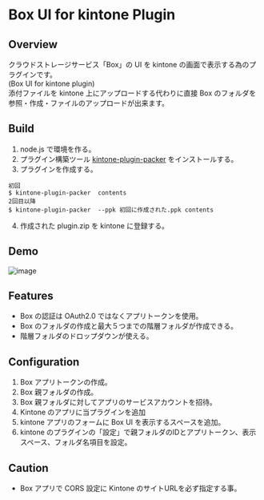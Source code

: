 ﻿# Box UI for kintone Plugin
## Overview
クラウドストレージサービス「Box」の UI を kintone の画面で表示する為のプラグインです。  
(Box UI for kintone plugin)  
添付ファイルを kintone 上にアップロードする代わりに直接 Box のフォルダを参照・作成・ファイルのアップロードが出来ます。  
## Build
1. node.js で環境を作る。
2. プラグイン構築ツール
[kintone-plugin-packer](https://github.com/kintone/js-sdk/tree/master/packages/plugin-packer)
をインストールする。
3. プラグインを作成する。
```
初回
$ kintone-plugin-packer  contents
2回目以降
$ kintone-plugin-packer  --ppk 初回に作成された.ppk contents

```
4. 作成された plugin.zip を kintone に登録する。
## Demo
![image](https://user-images.githubusercontent.com/58966019/162155281-7467bc08-a4b9-42ab-8b66-e22f56224005.png)
## Features
- Box の認証は OAuth2.0 ではなくアプリトークンを使用。
- Box のフォルダの作成と最大５つまでの階層フォルダが作成できる。
- 階層フォルダのドロップダウンが使える。
## Configuration
1. Box アプリトークンの作成。
2. Box 親フォルダの作成。
3. Box 親フォルダに対してアプリのサービスアカウントを招待。
4. Kintone のアプリに当プラグインを追加
5. kintone アプリのフォームに Box UI を表示するスペースを追加。
6. kintone のプラグインの「設定」で親フォルダのIDとアプリトークン、表示スペース、フォルダ名項目を設定。
## Caution
- Box アプリで CORS 設定に Kintone のサイトURLを必ず指定する事。
